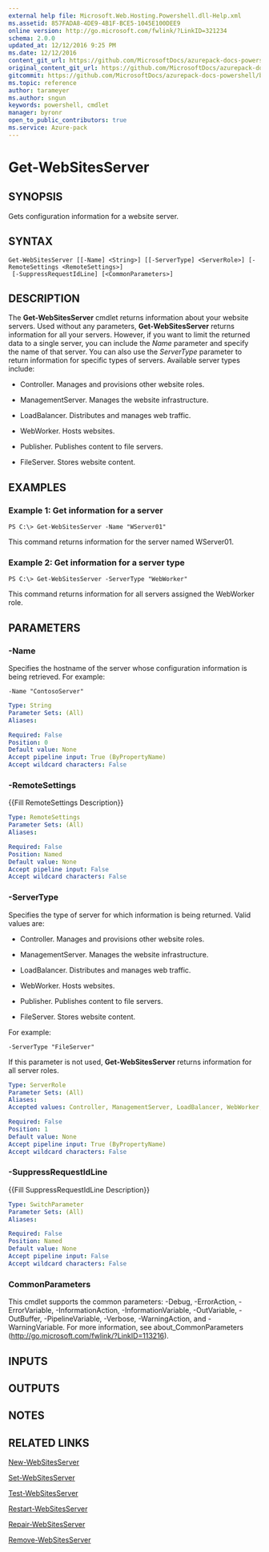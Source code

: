```yaml
---
external help file: Microsoft.Web.Hosting.Powershell.dll-Help.xml
ms.assetid: 857FADA8-4DE9-4B1F-BCE5-1045E100DEE9
online version: http://go.microsoft.com/fwlink/?LinkID=321234
schema: 2.0.0
updated_at: 12/12/2016 9:25 PM
ms.date: 12/12/2016
content_git_url: https://github.com/MicrosoftDocs/azurepack-docs-powershell/blob/live/AzurePack-cmdlets/Websites/v1.0/Get-WebSitesServer.md
original_content_git_url: https://github.com/MicrosoftDocs/azurepack-docs-powershell/blob/live/AzurePack-cmdlets/Websites/v1.0/Get-WebSitesServer.md
gitcommit: https://github.com/MicrosoftDocs/azurepack-docs-powershell/blob/b83cde31c8e8df3140400b62cc6698cfc8f37a47/AzurePack-cmdlets/Websites/v1.0/Get-WebSitesServer.md
ms.topic: reference
author: tarameyer
ms.author: sngun
keywords: powershell, cmdlet
manager: byronr
open_to_public_contributors: true
ms.service: Azure-pack
---
```


# Get-WebSitesServer

## SYNOPSIS
Gets configuration information for a website server.

## SYNTAX

```
Get-WebSitesServer [[-Name] <String>] [[-ServerType] <ServerRole>] [-RemoteSettings <RemoteSettings>]
 [-SuppressRequestIdLine] [<CommonParameters>]
```

## DESCRIPTION
The **Get-WebSitesServer** cmdlet returns information about your website servers.
Used without any parameters, **Get-WebSitesServer** returns information for all your servers.
However, if you want to limit the returned data to a single server, you can include the *Name* parameter and specify the name of that server.
You can also use the *ServerType* parameter to return information for specific types of servers.
Available server types include:

- Controller. Manages and provisions other website roles. 

- ManagementServer. Manages the website infrastructure. 

- LoadBalancer. Distributes and manages web traffic. 

- WebWorker. Hosts websites. 

- Publisher. Publishes content to file servers. 

- FileServer. Stores website content.

## EXAMPLES

### Example 1: Get information for a server
```
PS C:\> Get-WebSitesServer -Name "WServer01"
```

This command returns information for the server named WServer01.

### Example 2: Get information for a server type
```
PS C:\> Get-WebSitesServer -ServerType "WebWorker"
```

This command returns information for all servers assigned the WebWorker role.

## PARAMETERS

### -Name
Specifies the hostname of the server whose configuration information is being retrieved.
For example:

`-Name "ContosoServer"`

```yaml
Type: String
Parameter Sets: (All)
Aliases: 

Required: False
Position: 0
Default value: None
Accept pipeline input: True (ByPropertyName)
Accept wildcard characters: False
```

### -RemoteSettings
{{Fill RemoteSettings Description}}

```yaml
Type: RemoteSettings
Parameter Sets: (All)
Aliases: 

Required: False
Position: Named
Default value: None
Accept pipeline input: False
Accept wildcard characters: False
```

### -ServerType
Specifies the type of server for which information is being returned.
Valid values are:

- Controller. Manages and provisions other website roles. 

- ManagementServer. Manages the website infrastructure. 

- LoadBalancer. Distributes and manages web traffic. 

- WebWorker. Hosts websites. 

- Publisher. Publishes content to file servers. 

- FileServer. Stores website content.

For example:

`-ServerType "FileServer"`

If this parameter is not used, **Get-WebSitesServer** returns information for all server roles.

```yaml
Type: ServerRole
Parameter Sets: (All)
Aliases: 
Accepted values: Controller, ManagementServer, LoadBalancer, WebWorker, Publisher, FileServer, MultiRole

Required: False
Position: 1
Default value: None
Accept pipeline input: True (ByPropertyName)
Accept wildcard characters: False
```

### -SuppressRequestIdLine
{{Fill SuppressRequestIdLine Description}}

```yaml
Type: SwitchParameter
Parameter Sets: (All)
Aliases: 

Required: False
Position: Named
Default value: None
Accept pipeline input: False
Accept wildcard characters: False
```

### CommonParameters
This cmdlet supports the common parameters: -Debug, -ErrorAction, -ErrorVariable, -InformationAction, -InformationVariable, -OutVariable, -OutBuffer, -PipelineVariable, -Verbose, -WarningAction, and -WarningVariable. For more information, see about_CommonParameters (http://go.microsoft.com/fwlink/?LinkID=113216).

## INPUTS

## OUTPUTS

## NOTES

## RELATED LINKS

[New-WebSitesServer](xref:Websites/v1.0/New-WebSitesServer.md)

[Set-WebSitesServer](xref:Websites/v1.0/Set-WebSitesServer.md)

[Test-WebSitesServer](xref:Websites/v1.0/Test-WebSitesServer.md)

[Restart-WebSitesServer](xref:Websites/v1.0/Restart-WebSitesServer.md)

[Repair-WebSitesServer](xref:Websites/v1.0/Repair-WebSitesServer.md)

[Remove-WebSitesServer](xref:Websites/v1.0/Remove-WebSitesServer.md)


